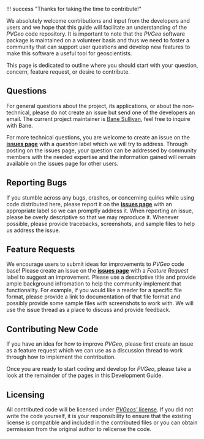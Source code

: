 [mywebsite]: http://banesullivan.com
[issues]: https://github.com/OpenGeoVis/PVGeo/issues
[license]: https://github.com/OpenGeoVis/PVGeo/blob/master/LICENSE

!!! success "Thanks for taking the time to contribute!"

We absolutely welcome contributions and input from the developers and users and we hope that this guide will facilitate an understanding of the *PVGeo* code repository. It is important to note that the *PVGeo* software package is maintained on a volunteer basis and thus we need to foster a community that can support user questions and develop new features to make this software a useful tool for geoscientists.

This page is dedicated to outline where you should start with your question, concern, feature request, or desire to contribute.

## Questions
For general questions about the project, its applications, or about the non-technical, please do not create an issue but send one of the developers an email. The current project maintainer is [Bane Sullivan][mywebsite], feel free to inquire with Bane.


For more technical questions, you are welcome to create an issue on the [**issues page**][issues] with a *question* label which we will try to address. Through posting on the issues page, your question can be addressed by community members with the needed expertise and the information gained will remain available on the issues page for other users.


## Reporting Bugs
If you stumble across any bugs, crashes, or concerning quirks while using code distributed here, please report it on the [**issues page**][issues] with an appropriate label so we can promptly address it.
When reporting an issue, please be overly descriptive so that we may reproduce it. Whenever possible, please provide tracebacks, screenshots, and sample files to help us address the issue.

## Feature Requests
We encourage users to submit ideas for improvements to *PVGeo* code base! Please create an issue on the [**issues page**][issues] with a *Feature Request* label to suggest an improvement.
Please use a descriptive title and provide ample background infromation to help the community implement that functionality. For example, if you would like a reader for a specific file format, please provide a link to documentation of that file format and possibly provide some sample files with screenshots to work with. We will use the issue thread as a place to discuss and provide feedback.

## Contributing New Code
If you have an idea for how to improve *PVGeo*, please first create an issue as a feature request which we can use as a discussion thread to work through how to implement the contribution.

Once you are ready to start coding and develop for *PVGeo*, please take a look at the remainder of the pages in this Development Guide.

## Licensing
All contributed code will be licensed under [*PVGeos'* license][license]. If you did not write the code yourself, it is your responsibility to ensure that the existing license is compatible and included in the contributed files or you can obtain permission from the original author to relicense the code.
